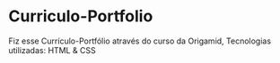 # Curriculo-Portfolio
 Fiz esse Currículo-Portfólio através do curso da Origamid, Tecnologias utilizadas: HTML & CSS
